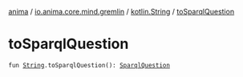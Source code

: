 [anima](../../index.md) / [io.anima.core.mind.gremlin](../index.md) / [kotlin.String](index.md) / [toSparqlQuestion](./to-sparql-question.md)

# toSparqlQuestion

`fun `[`String`](https://kotlinlang.org/api/latest/jvm/stdlib/kotlin/-string/index.html)`.toSparqlQuestion(): `[`SparqlQuestion`](../../io.anima.messages/-sparql-question/index.md)